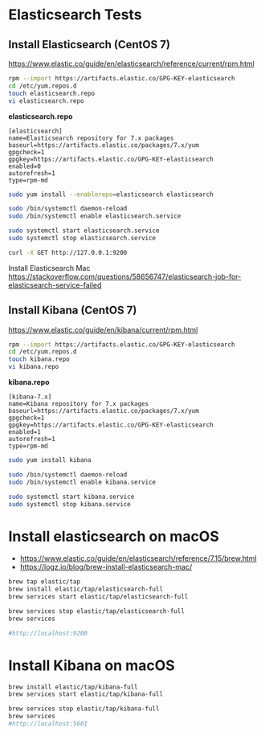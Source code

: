 # Elasticsearch Tests

## Install Elasticsearch (CentOS 7)

https://www.elastic.co/guide/en/elasticsearch/reference/current/rpm.html

```sh
rpm --import https://artifacts.elastic.co/GPG-KEY-elasticsearch
cd /etc/yum.repos.d
touch elasticsearch.repo
vi elasticsearch.repo
```
**elasticsearch.repo**
```
[elasticsearch]
name=Elasticsearch repository for 7.x packages
baseurl=https://artifacts.elastic.co/packages/7.x/yum
gpgcheck=1
gpgkey=https://artifacts.elastic.co/GPG-KEY-elasticsearch
enabled=0
autorefresh=1
type=rpm-md
```

```sh
sudo yum install --enablerepo=elasticsearch elasticsearch

sudo /bin/systemctl daemon-reload
sudo /bin/systemctl enable elasticsearch.service

sudo systemctl start elasticsearch.service
sudo systemctl stop elasticsearch.service
```
```sh
curl -X GET http://127.0.0.1:9200
```

Install Elasticsearch Mac
https://stackoverflow.com/questions/58656747/elasticsearch-job-for-elasticsearch-service-failed

## Install Kibana (CentOS 7)
https://www.elastic.co/guide/en/kibana/current/rpm.html
```sh
rpm --import https://artifacts.elastic.co/GPG-KEY-elasticsearch
cd /etc/yum.repos.d
touch kibana.repo
vi kibana.repo
```
**kibana.repo**
```
[kibana-7.x]
name=Kibana repository for 7.x packages
baseurl=https://artifacts.elastic.co/packages/7.x/yum
gpgcheck=1
gpgkey=https://artifacts.elastic.co/GPG-KEY-elasticsearch
enabled=1
autorefresh=1
type=rpm-md
```

```sh
sudo yum install kibana

sudo /bin/systemctl daemon-reload
sudo /bin/systemctl enable kibana.service

sudo systemctl start kibana.service
sudo systemctl stop kibana.service
```

# Install elasticsearch on macOS
- https://www.elastic.co/guide/en/elasticsearch/reference/7.15/brew.html
- https://logz.io/blog/brew-install-elasticsearch-mac/
```sh
brew tap elastic/tap
brew install elastic/tap/elasticsearch-full
brew services start elastic/tap/elasticsearch-full

brew services stop elastic/tap/elasticsearch-full
brew services

#http://localhost:9200
```

# Install Kibana on macOS
```sh
brew install elastic/tap/kibana-full
brew services start elastic/tap/kibana-full

brew services stop elastic/tap/kibana-full
brew services
#http://localhost:5601

